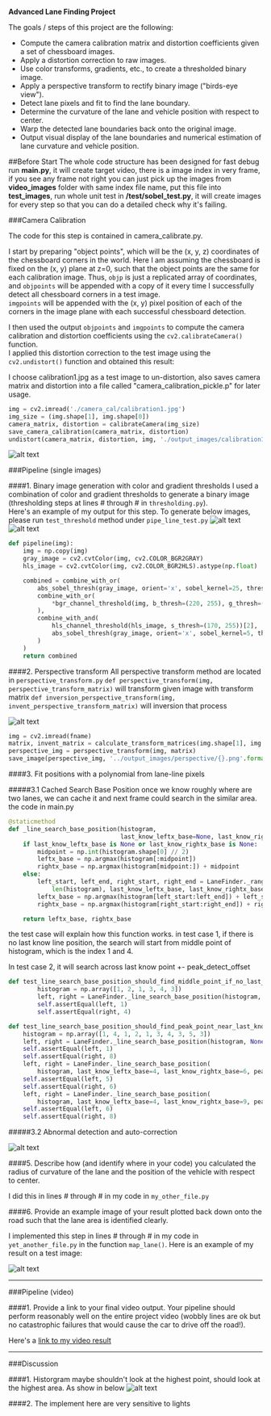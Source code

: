 **Advanced Lane Finding Project**

The goals / steps of this project are the following:

* Compute the camera calibration matrix and distortion coefficients given a set of chessboard images.
* Apply a distortion correction to raw images.
* Use color transforms, gradients, etc., to create a thresholded binary image.
* Apply a perspective transform to rectify binary image ("birds-eye view").
* Detect lane pixels and fit to find the lane boundary.
* Determine the curvature of the lane and vehicle position with respect to center.
* Warp the detected lane boundaries back onto the original image.
* Output visual display of the lane boundaries and numerical estimation of lane curvature and vehicle position.

[//]: # (Image References)

[image1]: ./output_images/calibration1_undist.png "Undistorted"
[image2]: ./test_images/test1.jpg "Road Transformed"
[test1]: ./test_images/test1.jpg "Road Transformed"
[image3]: ./examples/binary_combo_example.jpg "Binary Example"
[image4]: ./examples/warped_straight_lines.jpg "Warp Example"
[image5]: ./examples/color_fit_lines.jpg "Fit Visual"
[image6]: ./examples/example_output.jpg "Output"
[video1]: ./project_video.mp4 "Video"
[image_area_peak]: ./other_images/histogram_area_instead_of_peak_point.png "histogram_area_instead_of_peak_point"
[image_sobel_combined]: ./output_images/image_combined_4.jpg "sobel find combined"
[perspective]: ./output_images/perspective/test6.jpg.png "perspective"

##Before Start
The whole code structure has been designed for fast debug
run **main.py**, it will create target video, there is a image index in very frame, if you see any frame not right
you can just pick up the images from **video_images** folder with same index file name, put this file into 
**test_images**, run whole unit test in **/test/sobel_test.py**, it will create images for every step so that you can 
do a detailed check why it's failing.


###Camera Calibration

The code for this step is contained in camera_calibrate.py.


I start by preparing "object points", which will be the (x, y, z) coordinates of the chessboard corners 
in the world. Here I am assuming the chessboard is fixed on the (x, y) plane at z=0, such that the 
object points are the same for each calibration image.  Thus, `objp` is just a replicated array of coordinates, 
and `objpoints` will be appended with a copy of it every time I successfully detect all chessboard corners 
in a test image.  
`imgpoints` will be appended with the (x, y) pixel position of each of the corners in the image plane 
with each successful chessboard detection.  

I then used the output `objpoints` and `imgpoints` to compute the camera calibration and distortion 
coefficients using the `cv2.calibrateCamera()` function.  
I applied this distortion correction to the test image using the `cv2.undistort()` function and obtained this result: 

I choose calibration1.jpg as a test image to un-distortion, also saves camera matrix and distortion into a file 
called "camera_calibration_pickle.p" for later usage.

```python
img = cv2.imread('./camera_cal/calibration1.jpg')
img_size = (img.shape[1], img.shape[0])
camera_matrix, distortion = calibrateCamera(img_size)
save_camera_calibration(camera_matrix, distortion)
undistort(camera_matrix, distortion, img, './output_images/calibration1_undist.png')
```
![alt text][image1]

###Pipeline (single images)

####1. Binary image generation with color and gradient thresholds 
I used a combination of color and gradient thresholds to generate a binary image (thresholding steps at lines # through # in `thresholding.py`).  
Here's an example of my output for this step.
To generate below images, please run `test_threshold` method under `pipe_line_test.py` 
![alt text][test1]
![alt text][image_sobel_combined]

```python
def pipeline(img):
    img = np.copy(img)
    gray_image = cv2.cvtColor(img, cv2.COLOR_BGR2GRAY)
    hls_image = cv2.cvtColor(img, cv2.COLOR_BGR2HLS).astype(np.float)

    combined = combine_with_or(
        abs_sobel_thresh(gray_image, orient='x', sobel_kernel=25, thresh=(50, 150)),
        combine_with_or(
            *bgr_channel_threshold(img, b_thresh=(220, 255), g_thresh=(220, 255), r_thresh=(220, 255))
        ),
        combine_with_and(
            hls_channel_threshold(hls_image, s_thresh=(170, 255))[2],
            abs_sobel_thresh(gray_image, orient='x', sobel_kernel=5, thresh=(10, 100))
        )
    )
    return combined

```

####2. Perspective transform
All perspective transform method are located in `perspective_transform.py`
`def perspective_transform(img, perspective_transform_matrix)` will transform given image with transform matrix
`def inversion_perspective_transform(img, invent_perspective_transform_matrix)` will inversion that process 

![alt text][perspective]

```python
img = cv2.imread(fname)
matrix, invent_matrix = calculate_transform_matrices(img.shape[1], img.shape[0])
perspective_img = perspective_transform(img, matrix)
save_image(perspective_img, '../output_images/perspective/{}.png'.format(fname))
```

####3. Fit positions with a polynomial from lane-line pixels

#####3.1 Cached Search Base Position
once we know roughly where are two lanes, we can cache it and next frame could search in the similar area. 
the code in main.py
```python
@staticmethod
def _line_search_base_position(histogram,
                               last_know_leftx_base=None, last_know_rightx_base=None, peak_detect_offset=80):
    if last_know_leftx_base is None or last_know_rightx_base is None:
        midpoint = np.int(histogram.shape[0] // 2)
        leftx_base = np.argmax(histogram[:midpoint])
        rightx_base = np.argmax(histogram[midpoint:]) + midpoint
    else:
        left_start, left_end, right_start, right_end = LaneFinder._range(
            len(histogram), last_know_leftx_base, last_know_rightx_base, peak_detect_offset)
        leftx_base = np.argmax(histogram[left_start:left_end]) + left_start
        rightx_base = np.argmax(histogram[right_start:right_end]) + right_start

    return leftx_base, rightx_base
```
the test case will explain how this function works.
in test case 1, if there is no last know line position, the search will start from middle point of histogram, which is 
the index 1 and 4.

In test case 2, it will search across last know point +- peak_detect_offset
```python
def test_line_search_base_position_should_find_middle_point_if_no_last_knowledge(self):
        histogram = np.array([1, 2, 1, 3, 4, 3])
        left, right = LaneFinder._line_search_base_position(histogram, None, None)
        self.assertEqual(left, 1)
        self.assertEqual(right, 4)

def test_line_search_base_position_should_find_peak_point_near_last_know_position(self):
    histogram = np.array([1, 4, 1, 2, 1, 3, 4, 3, 5, 3])
    left, right = LaneFinder._line_search_base_position(histogram, None, None)
    self.assertEqual(left, 1)
    self.assertEqual(right, 8)
    left, right = LaneFinder._line_search_base_position(
        histogram, last_know_leftx_base=4, last_know_rightx_base=6, peak_detect_offset=1)
    self.assertEqual(left, 5)
    self.assertEqual(right, 6)
    left, right = LaneFinder._line_search_base_position(
        histogram, last_know_leftx_base=4, last_know_rightx_base=9, peak_detect_offset=2)
    self.assertEqual(left, 6)
    self.assertEqual(right, 8)
```
#####3.2 Abnormal detection and auto-correction


![alt text][image5]

####5. Describe how (and identify where in your code) you calculated the radius of curvature of the lane and the position of the vehicle with respect to center.

I did this in lines # through # in my code in `my_other_file.py`

####6. Provide an example image of your result plotted back down onto the road such that the lane area is identified clearly.

I implemented this step in lines # through # in my code in `yet_another_file.py` in the function `map_lane()`.  Here is an example of my result on a test image:

![alt text][image6]

---

###Pipeline (video)

####1. Provide a link to your final video output.  Your pipeline should perform reasonably well on the entire project video (wobbly lines are ok but no catastrophic failures that would cause the car to drive off the road!).

Here's a [link to my video result](./project_video.mp4)

---

###Discussion

####1. Historgram maybe shouldn't look at the highest point, should look at the highest area. As show in below 
![alt text][image_area_peak]

####2. The implement here are very sensitive to lights
